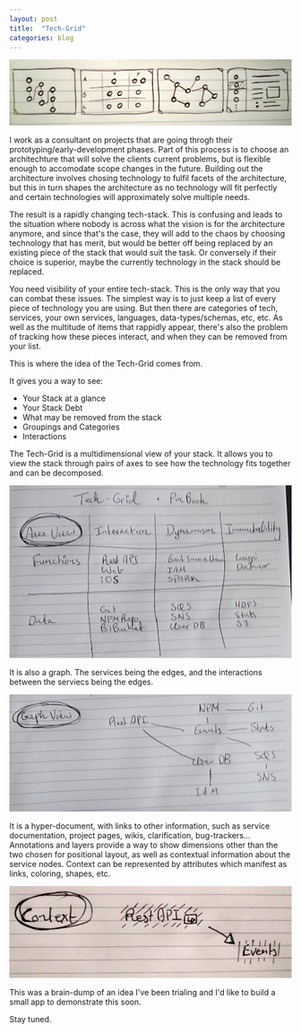```yaml
---
layout: post
title:  "Tech-Grid"
categories: blog
---
```


<img src="/images/tech-grid/overview.jpg" class="fit image" /> 

I work as a consultant on projects that are going throgh
their prototyping/early-development phases. Part of this
process is to choose an architechture that will solve
the clients current problems, but is flexible enough to
accomodate scope changes in the future.
Building out the architecture involves chosing technology
to fulfil facets of the architecture, but this in turn
shapes the architecture as no technology will fit perfectly
and certain technologies will approximately solve
multiple needs.

The result is a rapidly changing tech-stack. This is confusing
and leads to the situation where nobody is across what the
vision is for the architecture anymore, and since that's the
case, they will add to the chaos by choosing technology that
has merit, but would be better off being replaced by an
existing piece of the stack that would suit the task. Or conversely
if their choice is superior, maybe the currently technology in
the stack should be replaced.

<!--more-->

You need visibility of your entire tech-stack. This is the only
way that you can combat these issues. The simplest way is to just
keep a list of every piece of technology you are using.
But then there are categories of tech, services, your own services,
languages, data-types/schemas, etc, etc.
As well as the multitude of items that rappidly appear, there's
also the problem of tracking how these pieces interact, and
when they can be removed from your list.

This is where the idea of the Tech-Grid comes from.

It gives you a way to see:

* Your Stack at a glance
* Your Stack Debt
* What may be removed from the stack
* Groupings and Categories
* Interactions

The Tech-Grid is a multidimensional view of your stack.
It allows you to view the stack through pairs of axes to
see how the technology fits together and can be decomposed.

<img src="/images/tech-grid/grid.png" class="fit image" /> 

It is also a graph. The services being the edges, and the interactions
between the serviecs being the edges.

<img src="/images/tech-grid/graph.png" class="fit image" />

It is a hyper-document, with links to other information, such
as service documentation, project pages, wikis, clarification,
bug-trackers... Annotations and layers provide a way to show
dimensions other than the two chosen for positional layout,
as well as contextual information about the service nodes.
Context can be represented by attributes which manifest as
links, coloring, shapes, etc.

<img src="/images/tech-grid/context.jpg" class="fit image" />

This was a brain-dump of an idea I've been trialing and I'd
like to build a small app to demonstrate this soon.

Stay tuned.
